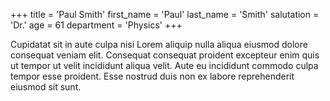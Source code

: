 +++
title = 'Paul Smith'
first_name = 'Paul'
last_name = 'Smith'
salutation = 'Dr.'
age = 61
department = 'Physics'
+++

Cupidatat sit in aute culpa nisi Lorem aliquip nulla aliqua eiusmod dolore consequat veniam elit. Consequat consequat proident excepteur enim quis ut tempor ut velit incididunt aliqua velit. Aute eu incididunt commodo culpa tempor esse proident. Esse nostrud duis non ex labore reprehenderit eiusmod sit sunt.
